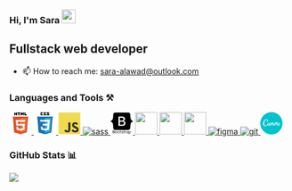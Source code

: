 
### Hi, I'm Sara <img src="https://media.giphy.com/media/hvRJCLFzcasrR4ia7z/giphy.gif" width="25px" height="25px">

 ## Fullstack web developer

- 📫 How to reach me: sara-alawad@outlook.com


### Languages and Tools ⚒️
<p align="left">
 <a href="https://www.w3.org/html/" target="_blank" rel="noreferrer"> <img src="https://raw.githubusercontent.com/devicons/devicon/master/icons/html5/html5-original-wordmark.svg" alt="html5" width="40" height="40"/> </a>
<a href="https://www.w3schools.com/css/" target="_blank" rel="noreferrer"> <img src="https://raw.githubusercontent.com/devicons/devicon/master/icons/css3/css3-original-wordmark.svg" alt="css3" width="40" height="40"/> </a> 
<a href="https://developer.mozilla.org/en-US/docs/Web/JavaScript" target="_blank" rel="noreferrer"> <img src="https://raw.githubusercontent.com/devicons/devicon/master/icons/javascript/javascript-original.svg" alt="javascript"  width="40" height="40"/> </a> 
<a href="https://sass-lang.com/" target="_blank" rel="noreferrer"> <img src="https://www.vectorlogo.zone/logos/sass-lang/sass-lang-icon.svg" alt="sass" width="40" height="40"/> </a>
<a href="https://getbootstrap.com" target="_blank" rel="noreferrer"><img src="https://raw.githubusercontent.com/devicons/devicon/master/icons/bootstrap/bootstrap-plain-wordmark.svg" alt="bootstrap" width="40" height="40"/> 
<a href="https://reactjs.org/" target="_blank" rel="noreferrer"><img src="https://www.vectorlogo.zone/logos/reactjs/reactjs-icon.svg" width="40" height="40"/>  <a href="https://nodejs.org/en/" target="_blank" rel="noreferrer"> <img src="https://www.vectorlogo.zone/logos/nodejs/nodejs-icon.svg" width="40" height="40"/> 
 <a href="https://www.mongodb.com/" target="_blank" rel="noreferrer"> <img src="https://www.vectorlogo.zone/logos/mongodb/mongodb-icon.svg" width="40" height="40"/>  </a> <a href="https://www.figma.com/" target="_blank" rel="noreferrer"> <img src="https://www.vectorlogo.zone/logos/figma/figma-icon.svg" alt="figma" width="40" height="40"/> </a> <a href="https://git-scm.com/" target="_blank" rel="noreferrer"> <img src="https://www.vectorlogo.zone/logos/git-scm/git-scm-icon.svg" alt="git" width="40" height="40"/> </a> <a href="https://www.canva.com/" target="_blank" rel="noreferrer"> <img src="https://github.com/devicons/devicon/blob/master/icons/canva/canva-original.svg" alt="sass" width="40" height="40"/> </a>    
</p>

 
 
### GitHub Stats 📊 
![](https://github-readme-stats.vercel.app/api/top-langs/?username=SaraAlAwad&theme=radical&hide_border=false&include_all_commits=false&count_private=false&layout=compact)


